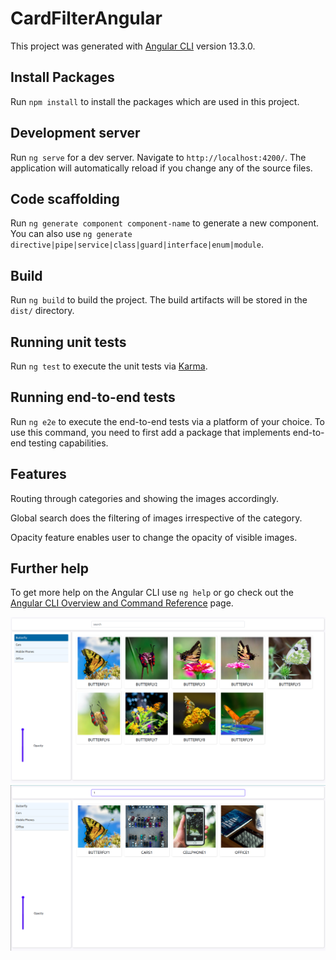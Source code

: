 # CardFilterAngular

This project was generated with [Angular CLI](https://github.com/angular/angular-cli) version 13.3.0.

## Install Packages

Run `npm install` to install the packages which are used in this project.

## Development server

Run `ng serve` for a dev server. Navigate to `http://localhost:4200/`. The application will automatically reload if you change any of the source files.

## Code scaffolding

Run `ng generate component component-name` to generate a new component. You can also use `ng generate directive|pipe|service|class|guard|interface|enum|module`.

## Build

Run `ng build` to build the project. The build artifacts will be stored in the `dist/` directory.

## Running unit tests

Run `ng test` to execute the unit tests via [Karma](https://karma-runner.github.io).

## Running end-to-end tests

Run `ng e2e` to execute the end-to-end tests via a platform of your choice. To use this command, you need to first add a package that implements end-to-end testing capabilities.

## Features

Routing through categories and showing the images accordingly.

Global search does the filtering of images irrespective of the category.

Opacity feature enables user to change the opacity of visible images.

## Further help

To get more help on the Angular CLI use `ng help` or go check out the [Angular CLI Overview and Command Reference](https://angular.io/cli) page.

<img src='Screenshot from 2022-09-19 18-22-24.png'/>

<img src='Screenshot from 2022-09-19 18-22-36.png'/>
